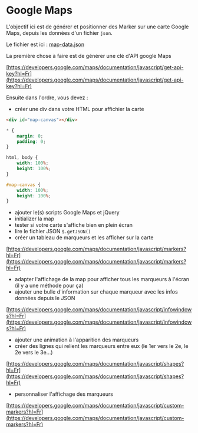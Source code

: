 # Google Maps

L'objectif ici est de générer et positionner des Marker sur une carte Google Maps, depuis les données
d'un fichier `json`.

Le fichier est ici : [map-data.json](../json/map-data.json)

La première chose à faire est de générer une clé d'API google Maps

[https://developers.google.com/maps/documentation/javascript/get-api-key?hl=Fr](https://developers.google.com/maps/documentation/javascript/get-api-key?hl=Fr)


Ensuite dans l'ordre, vous devez : 

- créer une div dans votre HTML pour affichier la carte

```html
<div id="map-canvas"></div>
```

```css
* {
    margin: 0;
    padding: 0;
}

html, body {
    width: 100%;
    height: 100%;
}

#map-canvas {
    width: 100%;
    height: 100%;
}
```

- ajouter le(s) scripts Google Maps et jQuery
- initializer la map
- tester si votre carte s'affiche bien en plein écran
- lire le fichier JSON `$.getJSON()`
- créer un tableau de marqueurs et les afficher sur la carte

[https://developers.google.com/maps/documentation/javascript/markers?hl=Fr](https://developers.google.com/maps/documentation/javascript/markers?hl=Fr)

- adapter l'affichage de la map pour afficher tous les marqueurs à l'écran (il y a une méthode pour ça)
- ajouter une bulle d'information sur chaque marqueur avec les infos données depuis le JSON

[https://developers.google.com/maps/documentation/javascript/infowindows?hl=Fr](https://developers.google.com/maps/documentation/javascript/infowindows?hl=Fr)

- ajouter une animation à l'apparition des marqueurs
- créer des lignes qui relient les marqueurs entre eux (le 1er vers le 2e, le 2e vers le 3e...)

[https://developers.google.com/maps/documentation/javascript/shapes?hl=Fr](https://developers.google.com/maps/documentation/javascript/shapes?hl=Fr)

- personnaliser l'affichage des marqueurs

[https://developers.google.com/maps/documentation/javascript/custom-markers?hl=Fr](https://developers.google.com/maps/documentation/javascript/custom-markers?hl=Fr) 